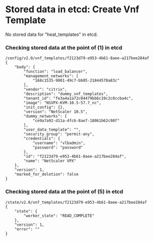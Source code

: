 # Stored data in etcd: Create Vnf Template

No stored data for "heat_templates" in etcd.

### Checking stored data at the point of (1) in etcd

```
/config/v2.0/vnf_templates/f2123d79-e953-4b61-8aee-a217bee284af
{
    "body": {
        "function": "load_balancer", 
        "management_networks": [
            "168c1535-9001-49c7-bb05-21844570a83c"
        ], 
        "vendor": "citrix", 
        "description": "dummy_vnf_templates", 
        "tenant_id": "fe3a4a1a72c04479bb6c19c2c0ccba4c", 
        "image": "NSVPX-KVM-10.5-57.7_nc", 
        "init_config": {}, 
        "version": "NetScaler 10.5", 
        "dummy_networks": [
            "ce9a7a92-d11a-4fc6-8ae7-18061b62c98f"
        ], 
        "user_data_template": "", 
        "security_group": "permit-any", 
        "credentials": {
            "username": "vlbadmin", 
            "password": "password"
        }, 
        "id": "f2123d79-e953-4b61-8aee-a217bee284af", 
        "name": "NetScaler VPX"
    }, 
    "version": 1, 
    "marked_for_deletion": false
}
```

### Checking stored data at the point of (5) in etcd

```
/state/v2.0/vnf_templates/f2123d79-e953-4b61-8aee-a217bee284af
{
    "state": {
        "worker_state": "READ_COMPLETE"
    }, 
    "version": 1, 
    "error": ""
}
```

